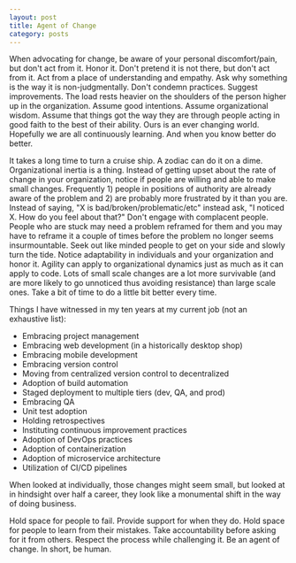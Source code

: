 ```yaml
---
layout: post
title: Agent of Change
category: posts
---
```


When advocating for change, be aware of your personal discomfort/pain, but don't act from it. Honor it. Don't pretend it is not there, but don't act from it. Act from a place of understanding and empathy. Ask why something is the way it is non-judgmentally. Don't condemn practices. Suggest improvements. The load rests heavier on the shoulders of the person higher up in the organization. Assume good intentions. Assume organizational wisdom. Assume that things got the way they are through people acting in good faith to the best of their ability. Ours is an ever changing world. Hopefully we are all continuously learning. And when you know better do better.

It takes a long time to turn a cruise ship. A zodiac can do it on a dime. Organizational inertia is a thing. Instead of getting upset about the rate of change in your organization, notice if people are willing and able to make small changes. Frequently 1) people in positions of authority are already aware of the problem and 2) are probably more frustrated by it than you are. Instead of saying, "X is bad/broken/problematic/etc" instead ask, "I noticed X. How do you feel about that?" Don't engage with complacent people. People who are stuck may need a problem reframed for them and you may have to reframe it a couple of times before the problem no longer seems insurmountable. Seek out like minded people to get on your side and slowly turn the tide. Notice adaptability in individuals and your organization and honor it. Agility can apply to organizational dynamics just as much as it can apply to code. Lots of small scale changes are a lot more survivable (and are more likely to go unnoticed thus avoiding resistance) than large scale ones. Take a bit of time to do a little bit better every time.

Things I have witnessed in my ten years at my current job (not an exhaustive list):
* Embracing project management
* Embracing web development (in a historically desktop shop)
* Embracing mobile development
* Embracing version control
* Moving from centralized version control to decentralized
* Adoption of build automation
* Staged deployment to multiple tiers (dev, QA, and prod)
* Embracing QA
* Unit test adoption
* Holding retrospectives
* Instituting continuous improvement practices
* Adoption of DevOps practices
* Adoption of containerization
* Adoption of microservice architecture
* Utilization of CI/CD pipelines

When looked at individually, those changes might seem small, but looked at in hindsight over half a career, they look like a monumental shift in the way of doing business.

Hold space for people to fail. Provide support for when they do. Hold space for people to learn from their mistakes. Take accountability before asking for it from others. Respect the process while challenging it. Be an agent of change. In short, be human.